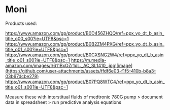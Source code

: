 # Moni

Products used:

https://www.amazon.com/gp/product/B0D456ZHQQ/ref=ppx_yo_dt_b_asin_title_o00_s00?ie=UTF8&psc=1
https://www.amazon.com/gp/product/B0B2ZM4PXG/ref=ppx_yo_dt_b_asin_title_o01_s00?ie=UTF8&psc=1
https://www.amazon.com/gp/product/B0CXSNG2W4/ref=ppx_yo_dt_b_asin_title_o01_s00?ie=UTF8&psc=1
https://m.media-amazon.com/images/I/611BxOZr1dL._AC_SL1410_.jpg![image](https://github.com/user-attachments/assets/ffdf6e03-f1f5-410b-b8a3-03b67dcbe278)
https://www.amazon.com/gp/product/B07PQ8WTC4/ref=ppx_yo_dt_b_asin_title_o01_s00?ie=UTF8&psc=1

Measure these with interstitual fluids of medtronic 780G pump > document data in spreadsheet > run predictive analysis equations
